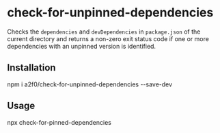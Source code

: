 # check-for-unpinned-dependencies

Checks the `dependencies` and `devDependencies` in `package.json` of the current directory and returns a non-zero exit status code if one or more dependencies with an unpinned version is identified.

## Installation

npm i a2f0/check-for-unpinned-dependencies --save-dev

## Usage

npx check-for-pinned-dependencies
